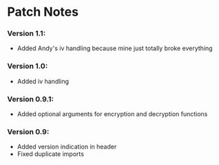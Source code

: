 # Patch Notes

### Version 1.1:
- Added Andy's iv handling because mine just totally broke everything

### Version 1.0:
- Added iv handling

### Version 0.9.1:
- Added optional arguments for encryption and decryption functions

### Version 0.9:
- Added version indication in header
- Fixed duplicate imports